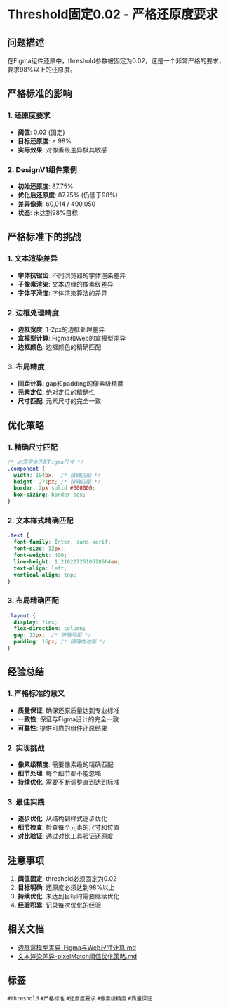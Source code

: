 # Threshold固定0.02 - 严格还原度要求

## 问题描述
在Figma组件还原中，threshold参数被固定为0.02，这是一个非常严格的要求，要求98%以上的还原度。

## 严格标准的影响

### 1. 还原度要求
- **阈值**: 0.02 (固定)
- **目标还原度**: ≥ 98%
- **实际效果**: 对像素级差异极其敏感

### 2. DesignV1组件案例
- **初始还原度**: 87.75%
- **优化后还原度**: 87.75% (仍低于98%)
- **差异像素**: 60,014 / 490,050
- **状态**: 未达到98%目标

## 严格标准下的挑战

### 1. 文本渲染差异
- **字体抗锯齿**: 不同浏览器的字体渲染差异
- **子像素渲染**: 文本边缘的像素级差异
- **字体平滑度**: 字体渲染算法的差异

### 2. 边框处理精度
- **边框宽度**: 1-2px的边框处理差异
- **盒模型计算**: Figma和Web的盒模型差异
- **边框颜色**: 边框颜色的精确匹配

### 3. 布局精度
- **间距计算**: gap和padding的像素级精度
- **元素定位**: 绝对定位的精确性
- **尺寸匹配**: 元素尺寸的完全一致

## 优化策略

### 1. 精确尺寸匹配
```css
/* 必须完全匹配Figma尺寸 */
.component {
  width: 194px;  /* 精确匹配 */
  height: 271px; /* 精确匹配 */
  border: 2px solid #000000;
  box-sizing: border-box;
}
```

### 2. 文本样式精确匹配
```css
.text {
  font-family: Inter, sans-serif;
  font-size: 12px;
  font-weight: 400;
  line-height: 1.2102272510528564em;
  text-align: left;
  vertical-align: top;
}
```

### 3. 布局精确匹配
```css
.layout {
  display: flex;
  flex-direction: column;
  gap: 12px;  /* 精确间距 */
  padding: 16px; /* 精确内边距 */
}
```

## 经验总结

### 1. 严格标准的意义
- **质量保证**: 确保还原质量达到专业标准
- **一致性**: 保证与Figma设计的完全一致
- **可靠性**: 提供可靠的组件还原结果

### 2. 实现挑战
- **像素级精度**: 需要像素级的精确匹配
- **细节处理**: 每个细节都不能忽略
- **持续优化**: 需要不断调整直到达到标准

### 3. 最佳实践
- **逐步优化**: 从结构到样式逐步优化
- **细节检查**: 检查每个元素的尺寸和位置
- **对比验证**: 通过对比工具验证还原度

## 注意事项

1. **阈值固定**: threshold必须固定为0.02
2. **目标明确**: 还原度必须达到98%以上
3. **持续优化**: 未达到目标时需要继续优化
4. **经验积累**: 记录每次优化的经验

## 相关文档
- [边框盒模型差异-Figma与Web尺寸计算.md](./边框盒模型差异-Figma与Web尺寸计算.md)
- [文本渲染差异-pixelMatch阈值优化策略.md](./文本渲染差异-pixelMatch阈值优化策略.md)

## 标签
`#threshold` `#严格标准` `#还原度要求` `#像素级精度` `#质量保证` 